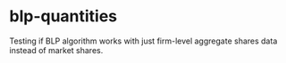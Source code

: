 # blp-quantities
Testing if BLP algorithm works with just firm-level aggregate shares data instead of market shares.

